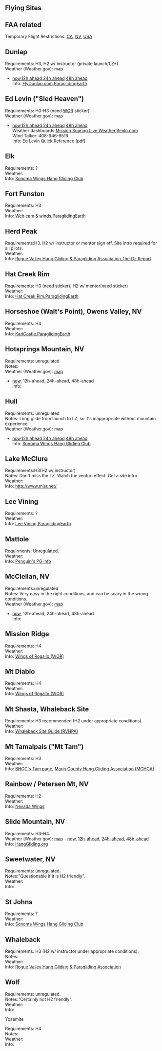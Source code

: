 Flying Sites
------------

FAA related
-----------

Temporary Flight Restrictions:
[CA](http://tfr.faa.gov/tfr_map/states.jsp?select2=CA), [NV](http://tfr.faa.gov/tfr_map/states.jsp?select2=NV),
[USA](http://www.aopa.org/tfr/faa-tfr-map.html)

Dunlap
------

Requirements: H3, H2 w/ instructor (private launch/LZ\*)  
Weather (Weather.gov): map
- [now](http://forecast.weather.gov/MapClick.php?w0=t&w1=td&w2=wc&w3=sfcwind&w3u=1&w4=sky&w5=pop&w6=rh&w7=thunder&w8=rain&w9=snow&w10=fzg&w11=sleet&Submit=Submit&FcstType=digital&site=mtr&unit=0&dd=0&bw=0&textField1=36.76543&textField2=-119.097636&AheadHour=0),[12h
ahead](http://forecast.weather.gov/MapClick.php?w0=t&w1=td&w2=wc&w3=sfcwind&w3u=1&w4=sky&w5=pop&w6=rh&w7=thunder&w8=rain&w9=snow&w10=fzg&w11=sleet&Submit=Submit&FcstType=digital&site=mtr&unit=0&dd=0&bw=0&textField1=36.76543&textField2=-119.09763&AheadHour=12),[24h
ahead](http://forecast.weather.gov/MapClick.php?w0=t&w1=td&w2=wc&w3=sfcwind&w3u=1&w4=sky&w5=pop&w6=rh&w7=thunder&w8=rain&w9=snow&w10=fzg&w11=sleet&Submit=Submit&FcstType=digital&site=mtr&unit=0&dd=0&bw=0&textField1=36.76543&textField2=-119.09763&AheadHour=24),[48h
ahead](http://forecast.weather.gov/MapClick.php?w0=t&w1=td&w2=wc&w3=sfcwind&w3u=1&w4=sky&w5=pop&w6=rh&w7=thunder&w8=rain&w9=snow&w10=fzg&w11=sleet&Submit=Submit&FcstType=digital&site=mtr&unit=0&dd=0&bw=0&textField1=36.76543&textField2=-119.09763&AheadHour=48)  
Info:
[FlyDunlap.com](http://flydunlap.com/),[ParaglidingEarth](http://www.paraglidingearth.com/pgearth/index.php?site=7007)

Ed Levin ("Sled Heaven")
------------------------

Requirements: H0-H3 (need [WOR](http://www.wingsofrogallo.org/)
sticker)  
Weather (Weather.gov): map
- [now](http://forecast.weather.gov/MapClick.php?w0=t&w1=td&w2=wc&w3=sfcwind&w3u=1&w4=sky&w5=pop&w6=rh&w7=thunder&w8=rain&w9=snow&w10=fzg&w11=sleet&Submit=Submit&FcstType=digital&site=mtr&unit=0&dd=0&bw=0&textField1=37.46532&textField2=-121.85366&AheadHour=0),[12h
ahead](http://forecast.weather.gov/MapClick.php?w0=t&w1=td&w2=wc&w3=sfcwind&w3u=1&w4=sky&w5=pop&w6=rh&w7=thunder&w8=rain&w9=snow&w10=fzg&w11=sleet&Submit=Submit&FcstType=digital&site=mtr&unit=0&dd=0&bw=0&textField1=37.46532&textField2=-121.85366&AheadHour=12),[24h
ahead](http://forecast.weather.gov/MapClick.php?w0=t&w1=td&w2=wc&w3=sfcwind&w3u=1&w4=sky&w5=pop&w6=rh&w7=thunder&w8=rain&w9=snow&w10=fzg&w11=sleet&Submit=Submit&FcstType=digital&site=mtr&unit=0&dd=0&bw=0&textField1=37.46532&textField2=-121.85366&AheadHour=24),[48h
ahead](http://forecast.weather.gov/MapClick.php?w0=t&w1=td&w2=wc&w3=sfcwind&w3u=1&w4=sky&w5=pop&w6=rh&w7=thunder&w8=rain&w9=snow&w10=fzg&w11=sleet&Submit=Submit&FcstType=digital&site=mtr&unit=0&dd=0&bw=0&textField1=37.46532&textField2=-121.85366&AheadHour=48)  
Weather dashboards:[Mission Soaring Live
Weather](http://router.hang-gliding.com/WindSlammer/),[Benlo.com](http://www.benlo.com/pg/edlevin.html)  
Wind Talker: 408-946-9516  
Info: Ed Levin Quick Reference
[[pdf](http://www.wingsofrogallo.org/sites/ed_levin/Ed_Levin_Quick_Ref_1-3.01.pdf)]

Elk
---

Requirements: ?  
Weather:  
Info: [Sonoma Wings Hang Gliding Club](http://www.sonomawings.com/)

Fort Funston
------------

Requirements: H3  
Weather:  
Info: [Web cam & winds](http://www.flyfunston.org/newwebcam/),[ParaglidingEarth](http://www.paraglidingearth.com/pgearth/index.php?site=9302)

Herd Peak
---------

Requirements:H3. H2 w/ instructor or mentor sign off. Site intro
required for all pilots.  
Weather:  
Info:  [Rogue Valley Hang Gliding & Paragliding Association](http://rvhpa.org/site-guide/herdpeak/),[The Oz Report](http://ozreport.com/1328031387)

Hat Creek Rim
-------------

Requirements: H3 (need sticker), H2 w/ mentor(need sticker)  
Weather:  
Info: [Hat Creek
Rim](http://hatcreek.info/Hat%20Creek%20Rim.htm),[ParaglidingEarth](http://www.paraglidingearth.com/pgearth/index.php?site=7005)

Horseshoe (Walt's Point), Owens Valley, NV
------------------------------------------

Requirements: H4  
Weather:  
Info: [KariCastle](http://karicastle.com/owens-valley/),[ParaglidingEarth](http://www.paraglidingearth.com/pgearth/index.php?site=7387)

Hotsprings Mountain, NV
-----------------------

Requirements: unregulated  
Notes:  
Weather (Weather.gov):
[map](http://forecast.weather.gov/MapClick.php?lat=39.06504800388501&lon=-119.72282409667969&site=rev&unit=0&lg=en&FcstType=text)
- [now](http://forecast.weather.gov/MapClick.php?lat=39.06505&lon=-119.72282&unit=0&lg=english&FcstType=digital),
12h-ahead, 24h-ahead, 48h-ahead  
Info:

Hull
----

Requirements: unregulated  
Notes: Long glide from launch to LZ, so it's inappropriate without
mountain experience.  
Weather (Weather.gov): map
- [now](http://forecast.weather.gov/MapClick.php?w0=t&w1=td&w2=hi&w3=sfcwind&w3u=1&w4=sky&w5=pop&w6=rh&w7=rain&w8=thunder&Submit=Submit&FcstType=digital&textField1=39.52311&textField2=-122.93756&site=all&unit=0&dd=0&bw=0&AheadHour=0),[12h
ahead](http://forecast.weather.gov/MapClick.php?w0=t&w1=td&w2=hi&w3=sfcwind&w3u=1&w4=sky&w5=pop&w6=rh&w7=rain&w8=thunder&Submit=Submit&FcstType=digital&textField1=39.52311&textField2=-122.93756&site=all&unit=0&dd=0&bw=0&AheadHour=12),[24h
ahead](http://forecast.weather.gov/MapClick.php?w0=t&w1=td&w2=hi&w3=sfcwind&w3u=1&w4=sky&w5=pop&w6=rh&w7=rain&w8=thunder&Submit=Submit&FcstType=digital&textField1=39.52311&textField2=-122.93756&site=all&unit=0&dd=0&bw=0&AheadHour=24),[48h
ahead](http://forecast.weather.gov/MapClick.php?w0=t&w1=td&w2=hi&w3=sfcwind&w3u=1&w4=sky&w5=pop&w6=rh&w7=rain&w8=thunder&Submit=Submit&FcstType=digital&textField1=39.52311&textField2=-122.93756&site=all&unit=0&dd=0&bw=0&AheadHour=48)  
Info: [Sonoma Wings Hang Gliding
Club](http://www.sonomawings.com/site/sites.htm)

Lake McClure
------------

Requirements:H3(H2 w/ instructor)  
Notes: Don't miss the LZ. Watch the venturi effect. Get a site intro.  
Weather:  
Info: <http://www.mlsr.net/>

Lee Vining
----------

Requirements: ?  
Weather:  
Info: [Lee
Vining](http://www.monolake.org/today/live),[ParaglidingEarth](http://www.paraglidingearth.com/pgearth/index.php?site=13125)

Mattole
-------

Requirments: Unregulated.  
Weather:  
Info: [Penguin's PG info](http://www.humboldt.net/~penguin/mattole.htm)

McClellan, NV
-------------

Requirements:unregulated  
Notes: Very easy in the right conditions, and can be scary in the wrong
conditions.  
Weather (Weather.gov):
[map](http://forecast.weather.gov/MapClick.php?lat=39.27160031783707&lon=-119.7125244140625&site=rev&unit=0&lg=en&FcstType=text)
- [now](http://forecast.weather.gov/MapClick.php?lat=39.27160&lon=-119.71252&unit=0&lg=english&FcstType=digital),
12h-ahead, 24h-ahead, 48h-ahead  
Info:

Mission Ridge
-------------

Requirements: H4  
Weather:  
Info: [Wings of Rogallo (WOR)](http://www.wingsofrogallo.org/)

Mt Diablo
---------

Requirements: H4  
Weather:  
Info: [Wings of Rogallo (WOR)](http://www.wingsofrogallo.org/)

Mt Shasta, Whaleback Site
-------------------------

Requirements: H3 recommended (H2 under appropriate conditions).  
Weather:  
Info: [Whaleback Site Guide
(RVHPA)](http://rvhpa.org/site-guide/whaleback/)

Mt Tamalpais ("Mt Tam")
-----------------------

Requirements: H3  
Weather:  
Info: [BHGC's Tam page](/tam), [Marin County Hang Gliding Association
(MCHGA)](http://www.mchga.org/)

Rainbow / Petersen Mt, NV
-------------------------

Requirements: H2  
Weather:  
Info: [Nevada Wings](http://www.nvwings.com/site_guide.html)

Slide Mountain, NV
------------------

Requirements: H3-H4.  
Weather (Weather.gov):
[map](http://forecast.weather.gov/MapClick.php?lat=39.2705371709551&lon=-119.8883056640625&site=mtr&unit=0&lg=en&FcstType=text) - [now](http://forecast.weather.gov/MapClick.php?w0=t&w1=td&w2=hi&w3=sfcwind&w3u=1&w4=sky&w5=pop&w6=rh&w7=rain&w8=thunder&Submit=Submit&FcstType=digital&textField1=39.30933&textField2=-119.88364&site=all&unit=0&dd=&bw=0&AheadHour=0),
[12h-ahead](http://forecast.weather.gov/MapClick.php?w0=t&w1=td&w2=hi&w3=sfcwind&w3u=1&w4=sky&w5=pop&w6=rh&w7=rain&w8=thunder&Submit=Submit&FcstType=digital&textField1=39.30933&textField2=-119.88364&site=all&unit=0&dd=&bw=0&AheadHour=12),
[24h-ahead](http://forecast.weather.gov/MapClick.php?w0=t&w1=td&w2=hi&w3=sfcwind&w3u=1&w4=sky&w5=pop&w6=rh&w7=rain&w8=thunder&Submit=Submit&FcstType=digital&textField1=39.30933&textField2=-119.88364&site=all&unit=0&dd=&bw=0&AheadHour=24),
[48h-ahead](http://forecast.weather.gov/MapClick.php?w0=t&w1=td&w2=hi&w3=sfcwind&w3u=1&w4=sky&w5=pop&w6=rh&w7=rain&w8=thunder&Submit=Submit&FcstType=digital&textField1=39.30933&textField2=-119.88364&site=all&unit=0&dd=&bw=0&AheadHour=48)  
Info: [HangGliding.org](http://www.hanggliding.org/wiki/Slide_Mountain)

Sweetwater, NV
--------------

Requirements: unregulated.  
Notes:"Questionable if it is H2 friendly".  
Weather:  
Info:

St Johns
--------

Requirements: ?  
Weather:  
Info: [Sonoma Wings Hang Gliding Club](http://www.sonomawings.com/)

Whaleback
---------

Requirements: H3 (H2 w/ instructor under appropriate conditions).  
Notes:  
Weather:  
Info: [Rogue Valley Hang Gliding & Paragliding Association](http://rvhpa.org/site-guide/whaleback/)

Wolf
----

Requirements: unregulated.  
Notes:"Certainly not H2 friendly".  
Weather:  
Info:

Yosemite

Requirements: H4  
Notes:  
Weather:  
Info:
